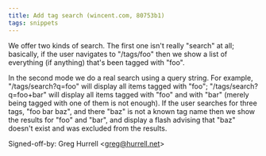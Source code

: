 ```yaml
---
title: Add tag search (wincent.com, 80753b1)
tags: snippets
---
```


We offer two kinds of search. The first one isn't really "search" at all; basically, if the user navigates to "/tags/foo" then we show a list of everything (if anything) that's been tagged with "foo".

In the second mode we do a real search using a query string. For example, "/tags/search?q=foo" will display all items tagged with "foo"; "/tags/search?q=foo+bar" will display all items tagged with "foo" and with "bar" (merely being tagged with one of them is not enough). If the user searches for three tags, "foo bar baz", and there "baz" is not a known tag name then we show the results for "foo" and "bar", and display a flash advising that "baz" doesn't exist and was excluded from the results.

Signed-off-by: Greg Hurrell &lt;greg@hurrell.net&gt;
